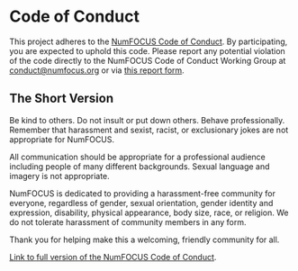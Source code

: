 
# Code of Conduct

This project adheres to the [NumFOCUS Code of
Conduct](https://numfocus.org/code-of-conduct). By participating, you are expected to
uphold this code. Please report any potential violation of the code directly to the
NumFOCUS Code of Conduct Working Group at conduct@numfocus.org or via [this report
form](https://numfocus.typeform.com/to/ynjGdT).

## The Short Version

Be kind to others. Do not insult or put down others. Behave professionally. Remember
that harassment and sexist, racist, or exclusionary jokes are not appropriate for
NumFOCUS.

All communication should be appropriate for a professional audience including people of
many different backgrounds. Sexual language and imagery is not appropriate.

NumFOCUS is dedicated to providing a harassment-free community for everyone, regardless
of gender, sexual orientation, gender identity and expression, disability, physical
appearance, body size, race, or religion. We do not tolerate harassment of community
members in any form.

Thank you for helping make this a welcoming, friendly community for all.

[Link to full version of the NumFOCUS Code of
Conduct](https://numfocus.org/code-of-conduct).

